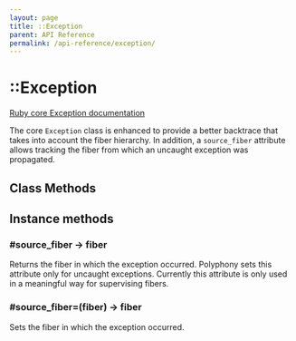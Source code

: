 ```yaml
---
layout: page
title: ::Exception
parent: API Reference
permalink: /api-reference/exception/
---
```

# ::Exception

[Ruby core Exception documentation](https://ruby-doc.org/core-2.7.0/Exception.html)

The core `Exception` class is enhanced to provide a better backtrace that takes
into account the fiber hierarchy. In addition, a `source_fiber` attribute allows
tracking the fiber from which an uncaught exception was propagated.

## Class Methods

## Instance methods

### #source_fiber → fiber

Returns the fiber in which the exception occurred. Polyphony sets this attribute
only for uncaught exceptions. Currently this attribute is only used in a
meaningful way for supervising fibers.

### #source_fiber=(fiber) → fiber

Sets the fiber in which the exception occurred.